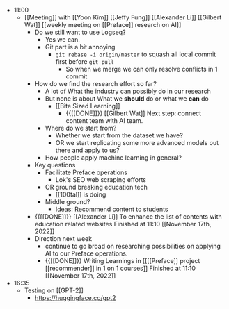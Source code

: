 - 11:00
    - [[Meeting]] with [[Yoon Kim]] [[Jeffy Fung]] [[Alexander Li]] [[Gilbert Wat]]  [[weekly meeting on [[Preface]] research on AI]]
        - Do we still want to use Logseq?  
            - Yes we can.  
            - Git part is a bit annoying  
                - `git rebase -i origin/master` to squash all local commit first before `git pull`  
                    - So when we merge we can only resolve conflicts in 1 commit  
        - How do we find the research effort so far?  
            - A lot of What the industry can possibly do in our research  
            - But none is about What we **should** do or what we **can** do  
                - [[Bite Sized Learning]]  
                    - {{[[DONE]]}} [[Gilbert Wat]] Next step: connect content team with AI team.  
            - Where do we start from?  
                - Whether we start from the dataset we have?  
                - OR we start replicating some more advanced models out there and apply to us?  
            - How people apply machine learning in general?  
        - Key questions  
            - Facilitate Preface operations  
                - Lok's SEO web scraping efforts  
            - OR ground breaking education tech  
                - [[100tal]] is doing  
            - Middle ground?  
                - Ideas: Recommend content to students  
        - {{[[DONE]]}} [[Alexander Li]] To enhance the list of contents with education related websites   Finished at 11:10 [[November 17th, 2022]]
        - Direction next week  
            - continue to go broad on researching possibilities on applying AI to our Preface operations.  
            - {{[[DONE]]}} Writing Learnings in [[[[Preface]] project [[recommender]] in 1 on 1 courses]] Finished at 11:10 [[November 17th, 2022]]
- 16:35
    - Testing on [[GPT-2]]
        - https://huggingface.co/gpt2
